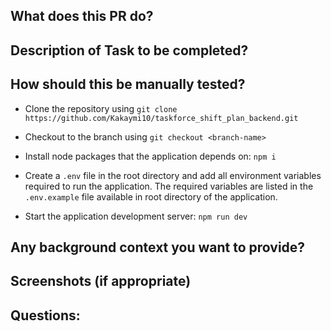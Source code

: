 ## What does this PR do?

## Description of Task to be completed?

## How should this be manually tested?

- Clone the repository using `git clone https://github.com/Kakaymi10/taskforce_shift_plan_backend.git`

- Checkout to the branch using `git checkout <branch-name>`

- Install node packages that the application depends on: `npm i`

- Create a `.env` file in the root directory and add all environment variables required to run the application. The required variables are listed in the `.env.example` file available in root directory of the application.

- Start the application development server: `npm run dev`

## Any background context you want to provide?

## Screenshots (if appropriate)

## Questions: